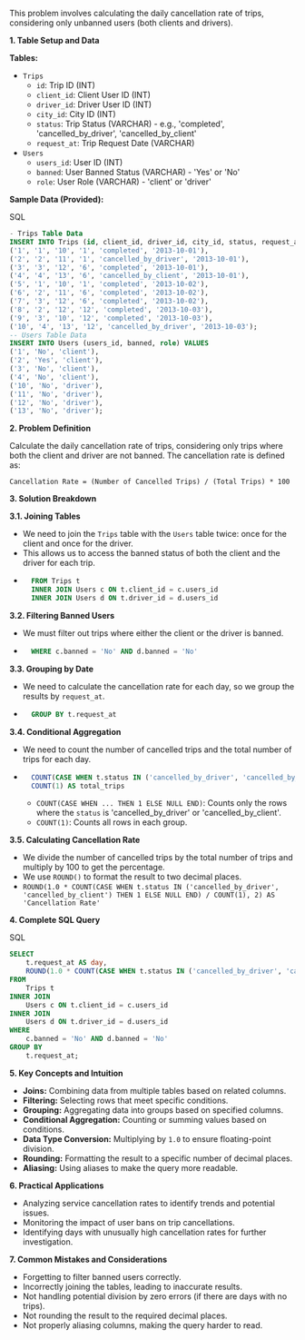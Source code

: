 This problem involves calculating the daily cancellation rate of trips, considering only unbanned users (both clients and drivers).

**1. Table Setup and Data**

**Tables:**

- `Trips`
    - `id`: Trip ID (INT)
    - `client_id`: Client User ID (INT)
    - `driver_id`: Driver User ID (INT)
    - `city_id`: City ID (INT)
    - `status`: Trip Status (VARCHAR) - e.g., 'completed', 'cancelled_by_driver', 'cancelled_by_client'
    - `request_at`: Trip Request Date (VARCHAR)
- `Users`
    - `users_id`: User ID (INT)
    - `banned`: User Banned Status (VARCHAR) - 'Yes' or 'No'
    - `role`: User Role (VARCHAR) - 'client' or 'driver'

**Sample Data (Provided):**

SQL

```SQL
- Trips Table Data
INSERT INTO Trips (id, client_id, driver_id, city_id, status, request_at) VALUES
('1', '1', '10', '1', 'completed', '2013-10-01'),
('2', '2', '11', '1', 'cancelled_by_driver', '2013-10-01'),
('3', '3', '12', '6', 'completed', '2013-10-01'),
('4', '4', '13', '6', 'cancelled_by_client', '2013-10-01'),
('5', '1', '10', '1', 'completed', '2013-10-02'),
('6', '2', '11', '6', 'completed', '2013-10-02'),
('7', '3', '12', '6', 'completed', '2013-10-02'),
('8', '2', '12', '12', 'completed', '2013-10-03'),
('9', '3', '10', '12', 'completed', '2013-10-03'),
('10', '4', '13', '12', 'cancelled_by_driver', '2013-10-03');
-- Users Table Data
INSERT INTO Users (users_id, banned, role) VALUES
('1', 'No', 'client'),
('2', 'Yes', 'client'),
('3', 'No', 'client'),
('4', 'No', 'client'),
('10', 'No', 'driver'),
('11', 'No', 'driver'),
('12', 'No', 'driver'),
('13', 'No', 'driver');
```

**2. Problem Definition**

Calculate the daily cancellation rate of trips, considering only trips where both the client and driver are not banned. The cancellation rate is defined as:

`Cancellation Rate = (Number of Cancelled Trips) / (Total Trips) * 100`

**3. Solution Breakdown**

**3.1. Joining Tables**

- We need to join the `Trips` table with the `Users` table twice: once for the client and once for the driver.
- This allows us to access the banned status of both the client and the driver for each trip.
- ```SQL
    FROM Trips t
    INNER JOIN Users c ON t.client_id = c.users_id
    INNER JOIN Users d ON t.driver_id = d.users_id
    ```
    

**3.2. Filtering Banned Users**

- We must filter out trips where either the client or the driver is banned.
- ```SQL
    WHERE c.banned = 'No' AND d.banned = 'No'
    ```
    

**3.3. Grouping by Date**

- We need to calculate the cancellation rate for each day, so we group the results by `request_at`.
- ```SQL
    GROUP BY t.request_at
    ```
    

**3.4. Conditional Aggregation**

- We need to count the number of cancelled trips and the total number of trips for each day.
- ```SQL
    COUNT(CASE WHEN t.status IN ('cancelled_by_driver', 'cancelled_by_client') THEN 1 ELSE NULL END) AS cancelled_trip_count,
    COUNT(1) AS total_trips
    ```
    
    - `COUNT(CASE WHEN ... THEN 1 ELSE NULL END)`: Counts only the rows where the `status` is 'cancelled_by_driver' or 'cancelled_by_client'.
    - `COUNT(1)`: Counts all rows in each group.

**3.5. Calculating Cancellation Rate**

- We divide the number of cancelled trips by the total number of trips and multiply by 100 to get the percentage.
- We use `ROUND()` to format the result to two decimal places.
- `ROUND(1.0 * COUNT(CASE WHEN t.status IN ('cancelled_by_driver', 'cancelled_by_client') THEN 1 ELSE NULL END) / COUNT(1), 2) AS 'Cancellation Rate'`
    

**4. Complete SQL Query**

SQL

```SQL
SELECT
    t.request_at AS day,
    ROUND(1.0 * COUNT(CASE WHEN t.status IN ('cancelled_by_driver', 'cancelled_by_client') THEN 1 ELSE NULL END) / COUNT(1), 2) AS 'Cancellation Rate'
FROM
    Trips t
INNER JOIN
    Users c ON t.client_id = c.users_id
INNER JOIN
    Users d ON t.driver_id = d.users_id
WHERE
    c.banned = 'No' AND d.banned = 'No'
GROUP BY
    t.request_at;
```

**5. Key Concepts and Intuition**

- **Joins:** Combining data from multiple tables based on related columns.
- **Filtering:** Selecting rows that meet specific conditions.
- **Grouping:** Aggregating data into groups based on specified columns.
- **Conditional Aggregation:** Counting or summing values based on conditions.
- **Data Type Conversion:** Multiplying by `1.0` to ensure floating-point division.
- **Rounding:** Formatting the result to a specific number of decimal places.
- **Aliasing:** Using aliases to make the query more readable.

**6. Practical Applications**

- Analyzing service cancellation rates to identify trends and potential issues.
- Monitoring the impact of user bans on trip cancellations.
- Identifying days with unusually high cancellation rates for further investigation.

**7. Common Mistakes and Considerations**

- Forgetting to filter banned users correctly.
- Incorrectly joining the tables, leading to inaccurate results.
- Not handling potential division by zero errors (if there are days with no trips).
- Not rounding the result to the required decimal places.
- Not properly aliasing columns, making the query harder to read.
